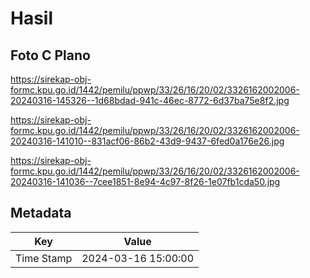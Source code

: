 # Hasil

## Foto C Plano

https://sirekap-obj-formc.kpu.go.id/1442/pemilu/ppwp/33/26/16/20/02/3326162002006-20240316-145326--1d68bdad-941c-46ec-8772-6d37ba75e8f2.jpg

https://sirekap-obj-formc.kpu.go.id/1442/pemilu/ppwp/33/26/16/20/02/3326162002006-20240316-141010--831acf06-86b2-43d9-9437-6fed0a176e26.jpg

https://sirekap-obj-formc.kpu.go.id/1442/pemilu/ppwp/33/26/16/20/02/3326162002006-20240316-141036--7cee1851-8e94-4c97-8f26-1e07fb1cda50.jpg


## Metadata

| Key        | Value               |
| ---------- | ------------------- |
| Time Stamp | 2024-03-16 15:00:00 |



